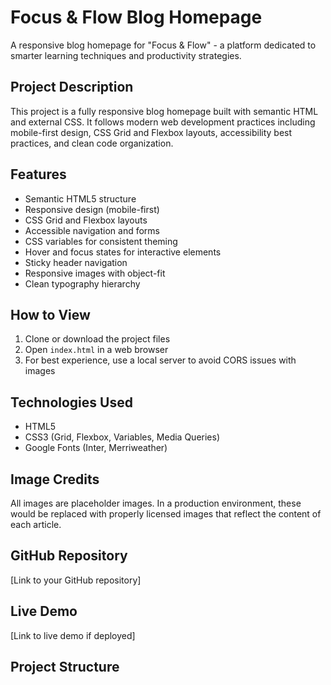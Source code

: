# Focus & Flow Blog Homepage

A responsive blog homepage for "Focus & Flow" - a platform dedicated to smarter learning techniques and productivity strategies.

## Project Description

This project is a fully responsive blog homepage built with semantic HTML and external CSS. It follows modern web development practices including mobile-first design, CSS Grid and Flexbox layouts, accessibility best practices, and clean code organization.

## Features

- Semantic HTML5 structure
- Responsive design (mobile-first)
- CSS Grid and Flexbox layouts
- Accessible navigation and forms
- CSS variables for consistent theming
- Hover and focus states for interactive elements
- Sticky header navigation
- Responsive images with object-fit
- Clean typography hierarchy

## How to View

1. Clone or download the project files
2. Open `index.html` in a web browser
3. For best experience, use a local server to avoid CORS issues with images

## Technologies Used

- HTML5
- CSS3 (Grid, Flexbox, Variables, Media Queries)
- Google Fonts (Inter, Merriweather)

## Image Credits

All images are placeholder images. In a production environment, these would be replaced with properly licensed images that reflect the content of each article.

## GitHub Repository

[Link to your GitHub repository]

## Live Demo

[Link to live demo if deployed]

## Project Structure
